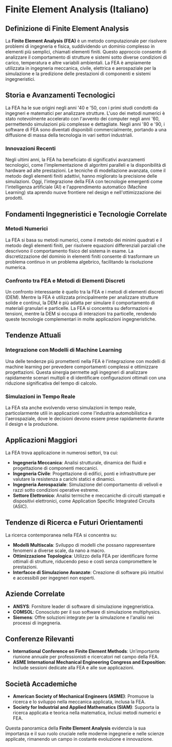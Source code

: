 # Finite Element Analysis (Italiano)

## Definizione di Finite Element Analysis

La **Finite Element Analysis (FEA)** è un metodo computazionale per risolvere problemi di ingegneria e fisica, suddividendo un dominio complesso in elementi più semplici, chiamati elementi finiti. Questo approccio consente di analizzare il comportamento di strutture e sistemi sotto diverse condizioni di carico, temperatura e altre variabili ambientali. La FEA è ampiamente utilizzata in ingegneria meccanica, civile, elettrica e aerospaziale per la simulazione e la predizione delle prestazioni di componenti e sistemi ingegneristici.

## Storia e Avanzamenti Tecnologici

La FEA ha le sue origini negli anni '40 e '50, con i primi studi condotti da ingegneri e matematici per analizzare strutture. L'uso dei metodi numerici è stato notevolmente accelerato con l'avvento dei computer negli anni '60, permettendo simulazioni più complesse e dettagliate. Negli anni '80 e '90, i software di FEA sono diventati disponibili commercialmente, portando a una diffusione di massa della tecnologia in vari settori industriali.

### Innovazioni Recenti

Negli ultimi anni, la FEA ha beneficiato di significativi avanzamenti tecnologici, come l'implementazione di algoritmi paralleli e la disponibilità di hardware ad alte prestazioni. Le tecniche di modellazione avanzata, come il metodo degli elementi finiti adattivi, hanno migliorato la precisione delle simulazioni. Oggi, l'integrazione della FEA con tecnologie emergenti come l'intelligenza artificiale (AI) e l'apprendimento automatico (Machine Learning) sta aprendo nuove frontiere nel design e nell'ottimizzazione dei prodotti.

## Fondamenti Ingegneristici e Tecnologie Correlate

### Metodi Numerici

La FEA si basa su metodi numerici, come il metodo dei minimi quadrati e il metodo degli elementi finiti, per risolvere equazioni differenziali parziali che descrivono il comportamento fisico del sistema in esame. La discretizzazione del dominio in elementi finiti consente di trasformare un problema continuo in un problema algebrico, facilitando la risoluzione numerica.

### Confronto tra FEA e Metodi di Elementi Discreti

Un confronto interessante è quello tra la FEA e i metodi di elementi discreti (DEM). Mentre la FEA è utilizzata principalmente per analizzare strutture solide e continui, la DEM è più adatta per simulare il comportamento di materiali granulari e particelle. La FEA si concentra su deformazioni e tensioni, mentre la DEM si occupa di interazioni tra particelle, rendendo queste tecnologie complementari in molte applicazioni ingegneristiche.

## Tendenze Attuali

### Integrazione con Modelli di Machine Learning

Una delle tendenze più promettenti nella FEA è l'integrazione con modelli di machine learning per prevedere comportamenti complessi e ottimizzare progettazioni. Questa sinergia permette agli ingegneri di analizzare rapidamente scenari multipli e di identificare configurazioni ottimali con una riduzione significativa del tempo di calcolo.

### Simulazioni in Tempo Reale

La FEA sta anche evolvendo verso simulazioni in tempo reale, particolarmente utili in applicazioni come l'industria automobilistica e l'aerospaziale, dove le decisioni devono essere prese rapidamente durante il design e la produzione.

## Applicazioni Maggiori

La FEA trova applicazione in numerosi settori, tra cui:

- **Ingegneria Meccanica**: Analisi strutturale, dinamica dei fluidi e progettazione di componenti meccanici.
- **Ingegneria Civile**: Progettazione di edifici, ponti e infrastrutture per valutare la resistenza a carichi statici e dinamici.
- **Ingegneria Aerospaziale**: Simulazione del comportamento di velivoli e razzi sotto condizioni operative estreme.
- **Settore Elettronico**: Analisi termiche e meccaniche di circuiti stampati e dispositivi elettronici, come Application Specific Integrated Circuits (ASIC).

## Tendenze di Ricerca e Futuri Orientamenti

La ricerca contemporanea nella FEA si concentra su:

- **Modelli Multiscala**: Sviluppo di modelli che possano rappresentare fenomeni a diverse scale, da nano a macro.
- **Ottimizzazione Topologica**: Utilizzo della FEA per identificare forme ottimali di strutture, riducendo peso e costi senza compromettere le prestazioni.
- **Interfacce di Simulazione Avanzate**: Creazione di software più intuitivi e accessibili per ingegneri non esperti.

## Aziende Correlate

- **ANSYS**: Fornitore leader di software di simulazione ingegneristica.
- **COMSOL**: Conosciuto per il suo software di simulazione multiphysics.
- **Siemens**: Offre soluzioni integrate per la simulazione e l'analisi nei processi di ingegneria.

## Conferenze Rilevanti

- **International Conference on Finite Element Methods**: Un’importante riunione annuale per professionisti e ricercatori nel campo della FEA.
- **ASME International Mechanical Engineering Congress and Exposition**: Include sessioni dedicate alla FEA e alle sue applicazioni.

## Società Accademiche

- **American Society of Mechanical Engineers (ASME)**: Promuove la ricerca e lo sviluppo nella meccanica applicata, inclusa la FEA.
- **Society for Industrial and Applied Mathematics (SIAM)**: Supporta la ricerca applicata e teorica nella matematica, inclusi metodi numerici e FEA.

Questa panoramica della **Finite Element Analysis** evidenzia la sua importanza e il suo ruolo cruciale nelle moderne ingegnerie e nelle scienze applicate, rimanendo un campo in costante evoluzione e innovazione.